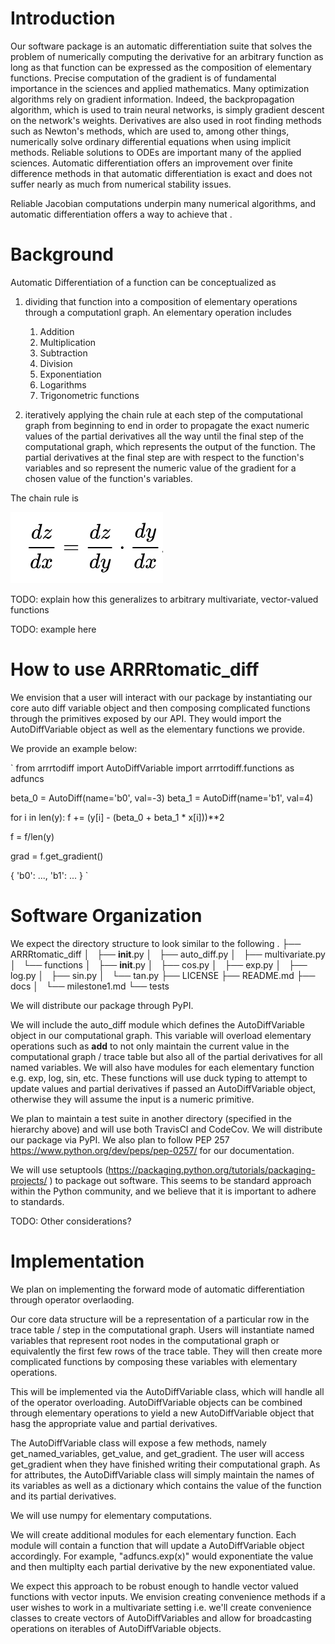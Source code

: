 # Introduction

Our software package is an automatic differentiation suite that solves the problem of numerically computing the derivative for an arbitrary function as long as that function can be expressed as the composition of elementary functions. Precise computation of the gradient is of fundamental importance in the sciences and applied mathematics. Many optimization algorithms rely on gradient information. Indeed, the backpropagation algorithm, which is used to train neural networks, is simply gradient descent on the network's weights. Derivatives are also used in root finding methods such as Newton's methods, which are used to, among other things, numerically solve ordinary differential equations when using implicit methods. Reliable solutions to ODEs are important many of the applied sciences. Automatic differentiation offers an improvement over finite difference methods in that automatic differentiation is exact and does not suffer nearly as much from numerical stability issues. 

Reliable Jacobian computations underpin many numerical algorithms, and automatic differentiation offers a way to achieve that .

# Background

Automatic Differentiation of a function can be conceptualized as 

1. dividing that function into a composition of elementary operations through a computationl graph. An elementary operation includes
    1. Addition
    2. Multiplication
    3. Subtraction
    4. Division
    5. Exponentiation
    6. Logarithms
    7. Trigonometric functions
    
2. iteratively applying the chain rule at each step of the computational graph from beginning to end in order to propagate the exact numeric values of the partial derivatives all the way until the final step of the computational graph, which represents the output of the function. The partial derivatives at the final step are with respect to the function's variables and so represent the numeric value of the gradient for a chosen value of the function's variables.

The chain rule is 

![chain rule](./chain_rule.png)

TODO: explain how this generalizes to arbitrary multivariate, vector-valued functions

TODO: example here

# How to use ARRRtomatic_diff

We envision that a user will interact with our package by instantiating our core auto diff variable object and then composing complicated functions through the primitives exposed by our API. They would import the AutoDiffVariable object as well as the elementary functions we provide.

We provide an example below:

`
from arrrtodiff import AutoDiffVariable
import arrrtodiff.functions as adfuncs

beta_0 = AutoDiff(name='b0', val=-3)
beta_1 = AutoDiff(name='b1', val=4)

for i in len(y):
    f += (y[i] - (beta_0 + beta_1 * x[i]))**2

f = f/len(y)

grad = f.get_gradient()

{
    'b0': ...,
    'b1': ...
}
`

# Software Organization

We expect the directory structure to look similar to the following
.
├── ARRRtomatic_diff
│   ├── __init__.py
│   ├── auto_diff.py
│   ├── multivariate.py
│   └── functions
│       ├── __init__.py
│       ├── cos.py
│       ├── exp.py
│       ├── log.py
│       ├── sin.py
│       └── tan.py
├── LICENSE
├── README.md
├── docs
│   └── milestone1.md
└── tests

We will distribute our package through PyPI. 

We will include the auto_diff module which defines the AutoDiffVariable object in our computational graph. This variable will overload elementary operations such as __add__ to not only maintain the current value in the computational graph / trace table but also all of the partial derivatives for all named variables. We will also have modules for each elementary function e.g. exp, log, sin, etc. These functions will use duck typing to attempt to update values and partial derivatives if passed an AutoDiffVariable object, otherwise they will assume the input is a numeric primitive.

We plan to maintain a test suite in another directory (specified in the hierarchy above) and will use both TravisCI and CodeCov. We will distribute our package via PyPI. We also plan to follow PEP 257 https://www.python.org/dev/peps/pep-0257/ for our documentation.

We will use setuptools (https://packaging.python.org/tutorials/packaging-projects/ ) to package out software. This seems to be standard approach within the Python community, and we believe that it is important to adhere to standards.

TODO: Other considerations?



# Implementation

We plan on implementing the forward mode of automatic differentiation through operator overlaoding. 

Our core data structure will be a representation of a particular row in the trace table / step in the computational graph. Users will instantiate named variables that represent root nodes in the computational graph or equivalently the first few rows of the trace table. They will then create more complicated functions by composing these variables with elementary operations. 

This will be implemented via the AutoDiffVariable class, which will handle all of the operator overloading. AutoDiffVariable objects can be combined through elementary operations to yield a new AutoDiffVariable object that hasg the appropriate value and partial derivatives. 

The AutoDiffVariable class will expose a few methods, namely get_named_variables, get_value, and get_gradient. The user will access get_gradient when they have finished writing their computational graph. As for attributes, the AutoDiffVariable class will simply maintain the names of its variables as well as a dictionary which contains the value of the function and its partial derivatives.

We will use numpy for elementary computations. 

We will create additional modules for each elementary function. Each module will contain a function that will update a AutoDiffVariable object accordingly. For example, "adfuncs.exp(x)" would exponentiate the value and then multiplty each partial derivative by the new exponentiated value.

We expect this approach to be robust enough to handle vector valued functions with vector inputs. We envision creating convenience methods if a user wishes to work in a multivariate setting i.e. we'll create convenience classes to create vectors of AutoDiffVariables and allow for broadcasting operations on iterables of AutoDiffVariable objects.



